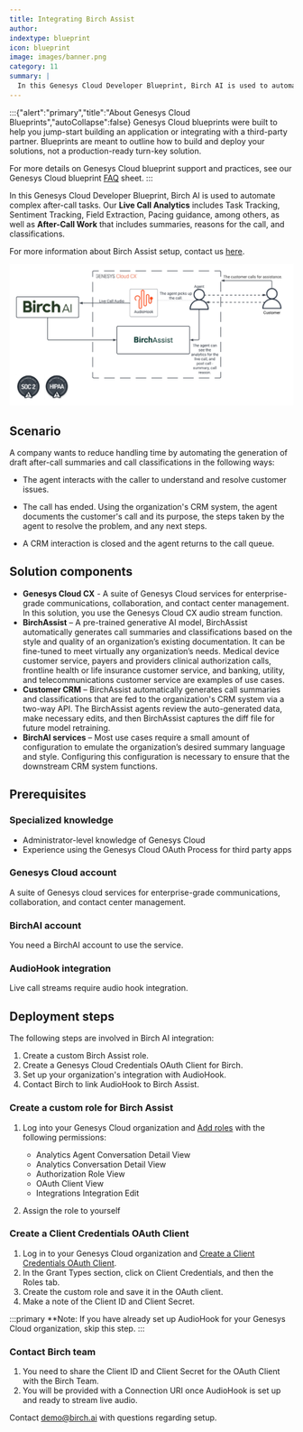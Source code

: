 ```yaml
---
title: Integrating Birch Assist
author: 
indextype: blueprint
icon: blueprint
image: images/banner.png
category: 11
summary: |
  In this Genesys Cloud Developer Blueprint, Birch AI is used to automate complex after-call tasks. Our Live Call Analytics includes Task Tracking, Sentiment Tracking, Field Extraction, Pacing guidance, among others, as well as After-Call Work that includes summaries, reasons for the call, and classifications. 
---
```


:::{"alert":"primary","title":"About Genesys Cloud Blueprints","autoCollapse":false} 
Genesys Cloud blueprints were built to help you jump-start building an application or integrating with a third-party partner. 
Blueprints are meant to outline how to build and deploy your solutions, not a production-ready turn-key solution.
 
For more details on Genesys Cloud blueprint support and practices, 
see our Genesys Cloud blueprint [FAQ](https://developer.genesys.cloud/blueprints/faq "Goes to the Genesys Cloud Blueprint FAQ page") sheet.
:::

In this Genesys Cloud Developer Blueprint, Birch AI is used to automate complex after-call tasks. Our **Live Call Analytics** includes Task Tracking, Sentiment Tracking, Field Extraction, Pacing guidance, among others, as well as **After-Call Work** that includes summaries, reasons for the call, and classifications. 

For more information about Birch Assist setup, contact us [here](https://birch.ai/#footerscroll).

![Birch Assist Integration](images/genesys_birchai_workflow.png "Birch Assist Integration Overview")

## Scenario

A company wants to reduce handling time by automating the generation of draft after-call summaries and call classifications in the following ways:

- The agent interacts with the caller to understand and resolve customer issues.

- The call has ended. Using the organization's CRM system, the agent documents the customer's call and its purpose, the steps taken by the agent to resolve the problem, and any next steps.

- A CRM interaction is closed and the agent returns to the call queue.

## Solution components

* **Genesys Cloud CX** - A suite of Genesys Cloud services for enterprise-grade communications, collaboration, and contact center management. In this solution, you use the Genesys Cloud CX audio stream function.
* **BirchAssist** – A pre-trained generative AI model, BirchAssist automatically generates call summaries and classifications based on the style and quality of an organization’s existing documentation. It can be fine-tuned to meet virtually any organization’s needs. Medical device customer service, payers and providers clinical authorization calls, frontline health or life insurance customer service, and banking, utility, and telecommunications customer service are examples of use cases. 
* **Customer CRM** – BirchAssist automatically generates call summaries and classifications that are fed to the organization's CRM system via a two-way API. The BirchAssist agents review the auto-generated data, make necessary edits, and then BirchAssist captures the diff file for future model retraining. 
* **BirchAI services** – Most use cases require a small amount of configuration to emulate the organization’s desired summary language and style. Configuring this configuration is necessary to ensure that the downstream CRM system functions.

## Prerequisites

### Specialized knowledge

* Administrator-level knowledge of Genesys Cloud  
* Experience using the Genesys Cloud OAuth Process for third party apps

### Genesys Cloud account

A suite of Genesys cloud services for enterprise-grade communications, collaboration, and contact center management.

### BirchAI account

You need a BirchAI account to use the service.

### AudioHook integration

Live call streams require audio hook integration. 

## Deployment steps

The following steps are involved in Birch AI integration:

1. Create a custom Birch Assist role.
2. Create a Genesys Cloud Credentials OAuth Client for Birch. 
3. Set up your organization's integration with AudioHook. 
4. Contact Birch to link AudioHook to Birch Assist.

### Create a custom role for Birch Assist

1. Log into your Genesys Cloud organization and [Add roles](https://help.mypurecloud.com/articles/add-roles/ "Goes to the Add roles article") with the following permissions:

    * Analytics Agent Conversation Detail View
    * Analytics Conversation Detail View
    * Authorization Role View
    * OAuth Client View
    * Integrations Integration Edit

2. Assign the role to yourself

### Create a Client Credentials OAuth Client

1. Log in to your Genesys Cloud organization and [Create a Client Credentials OAuth Client](https://help.mypurecloud.com/articles/create-an-oauth-client/ "Goes to Create an OAuth client page").
2. In the Grant Types section, click on Client Credentials, and then the Roles tab.
3. Create the custom role and save it in the OAuth client.
4. Make a note of the Client ID and Client Secret.

:::primary
**Note:
If you have already set up AudioHook for your Genesys Cloud organization, skip this step.
:::

### Contact Birch team
1. You need to share the Client ID and Client Secret for the OAuth Client with the Birch Team.
2. You will be provided with a Connection URI once AudioHook is set up and ready to stream live audio.


Contact demo@birch.ai with questions regarding setup.
